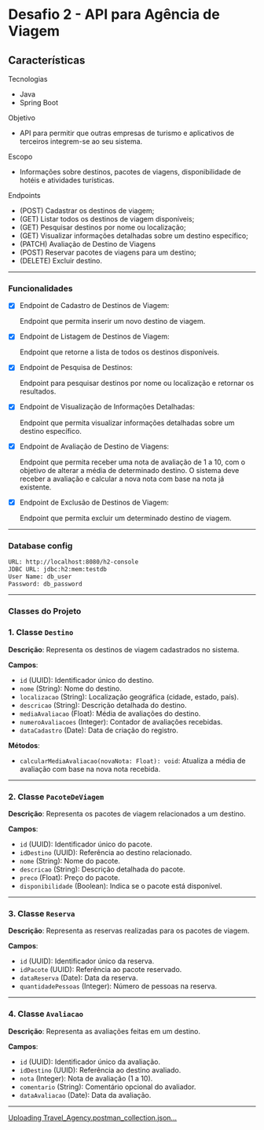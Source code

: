 # Desafio 2 - API para Agência de Viagem

## Características

Tecnologias

- Java
- Spring Boot

Objetivo

- API para permitir que outras empresas de turismo e aplicativos de terceiros integrem-se ao seu sistema.

Escopo

- Informações sobre destinos, pacotes de viagens, disponibilidade de hotéis e atividades turísticas.

Endpoints

- (POST) Cadastrar os destinos de viagem;
- (GET) Listar todos os destinos de viagem disponíveis;
- (GET) Pesquisar destinos por nome ou localização;
- (GET) Visualizar informações detalhadas sobre um destino específico;
- (PATCH) Avaliação de Destino de Viagens
- (POST) Reservar pacotes de viagens para um destino;
- (DELETE) Excluir destino.

---

### Funcionalidades

- [x]  Endpoint de Cadastro de Destinos de Viagem:
    
    Endpoint que permita inserir um novo destino de viagem.
    
- [x]  Endpoint de Listagem de Destinos de Viagem:
    
    Endpoint que retorne a lista de todos os destinos disponíveis.
    

- [x]  Endpoint de Pesquisa de Destinos:
    
    Endpoint para pesquisar destinos por nome ou localização e retornar os resultados.
    
- [x]  Endpoint de Visualização de Informações Detalhadas:
    
    Endpoint que permita visualizar informações detalhadas sobre um destino específico.
    
- [x]  Endpoint de Avaliação de Destino de Viagens:
    
    Endpoint que permita receber uma nota de avaliação de 1 a 10, com o objetivo de alterar a média de determinado destino. O sistema deve receber a avaliação e calcular a nova nota com base na nota já existente.
    
- [x]  Endpoint de Exclusão de Destinos de Viagem:
    
    Endpoint que permita excluir um determinado destino de viagem.
    

---

### Database config

```bash
URL: http://localhost:8080/h2-console
JDBC URL: jdbc:h2:mem:testdb
User Name: db_user
Password: db_password
```

---

### Classes do Projeto

### **1. Classe `Destino`**

**Descrição**: Representa os destinos de viagem cadastrados no sistema.

**Campos**:

- `id` (UUID): Identificador único do destino.
- `nome` (String): Nome do destino.
- `localizacao` (String): Localização geográfica (cidade, estado, país).
- `descricao` (String): Descrição detalhada do destino.
- `mediaAvaliacao` (Float): Média de avaliações do destino.
- `numeroAvaliacoes` (Integer): Contador de avaliações recebidas.
- `dataCadastro` (Date): Data de criação do registro.

**Métodos**:

- `calcularMediaAvaliacao(novaNota: Float): void`: Atualiza a média de avaliação com base na nova nota recebida.

---

### **2. Classe `PacoteDeViagem`**

**Descrição**: Representa os pacotes de viagem relacionados a um destino.

**Campos**:

- `id` (UUID): Identificador único do pacote.
- `idDestino` (UUID): Referência ao destino relacionado.
- `nome` (String): Nome do pacote.
- `descricao` (String): Descrição detalhada do pacote.
- `preco` (Float): Preço do pacote.
- `disponibilidade` (Boolean): Indica se o pacote está disponível.

---

### **3. Classe `Reserva`**

**Descrição**: Representa as reservas realizadas para os pacotes de viagem.

**Campos**:

- `id` (UUID): Identificador único da reserva.
- `idPacote` (UUID): Referência ao pacote reservado.
- `dataReserva` (Date): Data da reserva.
- `quantidadePessoas` (Integer): Número de pessoas na reserva.

---

### **4. Classe `Avaliacao`**

**Descrição**: Representa as avaliações feitas em um destino.

**Campos**:

- `id` (UUID): Identificador único da avaliação.
- `idDestino` (UUID): Referência ao destino avaliado.
- `nota` (Integer): Nota de avaliação (1 a 10).
- `comentario` (String): Comentário opcional do avaliador.
- `dataAvaliacao` (Date): Data da avaliação.

---

[Uploading Travel_Agency.postman_collection.json…]()


